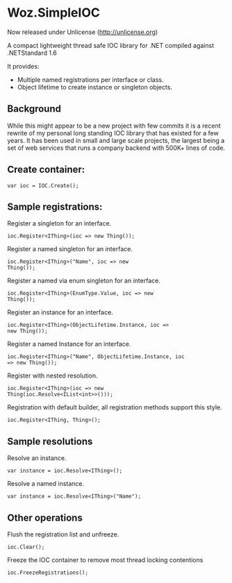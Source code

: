 # Woz.SimpleIOC

Now released under Unlicense (http://unlicense.org)

A compact lightweight thread safe IOC library for .NET compiled against .NETStandard 1.6

It provides:
- Multiple named registrations per interface or class.
- Object lifetime to create instance or singleton objects.

## Background

While this might appear to be a new project with few commits it is a recent rewrite of my personal long standing IOC library that has existed for a few years. It has been used in small and large scale projects, the largest being a set of web services that runs a company backend with 500K+ lines of code.

## Create container:

<code>var ioc = IOC.Create();</code>

## Sample registrations:

Register a singleton for an interface.

<code>ioc.Register&lt;IThing&gt;(ioc => new Thing());</code>

Register a named singleton for an interface.

<code>ioc.Register&lt;IThing&gt;("Name", ioc => new Thing());</code>

Register a named via enum singleton for an interface.

<code>ioc.Register&lt;IThing&gt;(EnumType.Value, ioc => new Thing());</code>

Register an instance for an interface.

<code>ioc.Register&lt;IThing&gt;(ObjectLifetime.Instance, ioc => new Thing());</code>

Register a named Instance for an interface.

<code>ioc.Register&lt;IThing&gt;("Name", ObjectLifetime.Instance, ioc => new Thing());</code>

Register with nested resolution.

<code>ioc.Register&lt;IThing&gt;(ioc => new Thing(ioc.Resolve&lt;IList&lt;int&gt;&gt;()));</code>

Registration with default builder, all registration methods support this style.

<code>ioc.Register&lt;IThing, Thing&gt;();</code>

## Sample resolutions

Resolve an instance.

<code>var instance = ioc.Resolve&lt;IThing&gt;();</code>

Resolve a named instance.

<code>var instance = ioc.Resolve&lt;IThing&gt;("Name");</code>

## Other operations 

Flush the registration list and unfreeze.

<code>ioc.Clear();</code>

Freeze the IOC container to remove most thread locking contentions

<code>ioc.FreezeRegistrations();</code>
